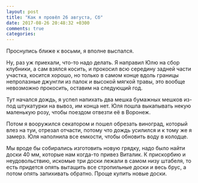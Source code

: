 ```yaml
---
layout: post
title: "Как я провёл 26 августа, Сб"
date: 2017-08-26 20:48:32 +0300
comments: true
categories: 
---
```

Проснулись ближе к восьми, я вполне выспался.


Ну, раз уж приехали, что-то надо делать. Я направил Юлю на сбор клубники, а сам взялся косить, и прокосил всю середину задней части участка, косится хорошо, но только в самом конце вдоль границы непролазные джунгли из палок и высокой мягкой травы, это вообще невозможно прокосить, оставим на следующий год.

Тут начался дождь, я успел напихать два мешка бумажных мешков из-под штукатурки на вывоз, им конца нет. Юля пошла выкапывать некую маленькую розу, чтобы поездом отвезти её в Воронеж.

Потом я вооружился секатором и пошел обрезать виноград, который влез на туи, отрезал отчасти, потому что дождь усилился и к тому же я замерз. Юля наполнила все емкости, чтобы обновить воду в колодце.

Мы вроде бы собирались изготовить новую грядку, надо было найти доски 40 мм, которые нам когда-то привез Виталик. К прискорбию и неудовольствию, искомые три доски лежали в самом низу штабеля, то есть придется опять вытащить все стропильные доски и весь брус, а потом опять запихивать обратно. Проще купить новые доски.

